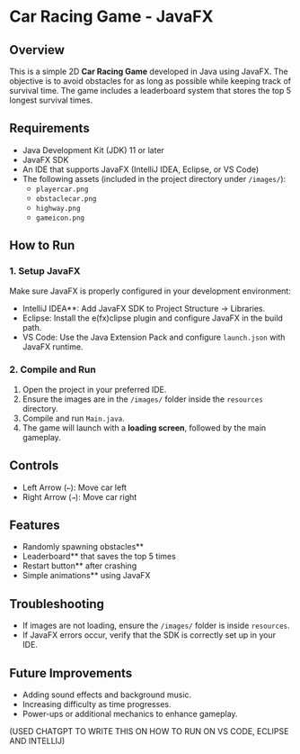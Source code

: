 # Car Racing Game - JavaFX

## Overview
This is a simple 2D **Car Racing Game** developed in Java using JavaFX. The objective is to avoid obstacles for as long as possible while keeping track of survival time. The game includes a leaderboard system that stores the top 5 longest survival times.

## Requirements
- Java Development Kit (JDK) 11 or later
- JavaFX SDK
- An IDE that supports JavaFX (IntelliJ IDEA, Eclipse, or VS Code)
- The following assets (included in the project directory under `/images/`):
  - `playercar.png`
  - `obstaclecar.png`
  - `highway.png`
  - `gameicon.png`

## How to Run

### 1. Setup JavaFX
Make sure JavaFX is properly configured in your development environment:
- IntelliJ IDEA**: Add JavaFX SDK to Project Structure → Libraries.
- Eclipse: Install the e(fx)clipse plugin and configure JavaFX in the build path.
- VS Code: Use the Java Extension Pack and configure `launch.json` with JavaFX runtime.

### 2. Compile and Run
1. Open the project in your preferred IDE.
2. Ensure the images are in the `/images/` folder inside the `resources` directory.
3. Compile and run `Main.java`.
4. The game will launch with a **loading screen**, followed by the main gameplay.

## Controls
- Left Arrow (`←`): Move car left
- Right Arrow (`→`): Move car right

## Features
- Randomly spawning obstacles**
- Leaderboard** that saves the top 5 times
- Restart button** after crashing
- Simple animations** using JavaFX

## Troubleshooting
- If images are not loading, ensure the `/images/` folder is inside `resources`.
- If JavaFX errors occur, verify that the SDK is correctly set up in your IDE.

## Future Improvements
- Adding sound effects and background music.
- Increasing difficulty as time progresses.
- Power-ups or additional mechanics to enhance gameplay.

(USED CHATGPT TO WRITE THIS ON HOW TO RUN ON VS CODE, ECLIPSE AND INTELLIJ)


